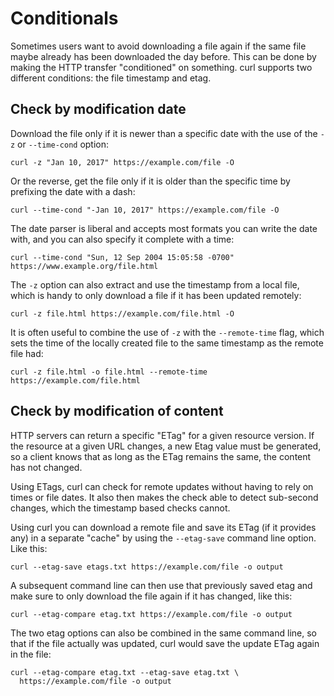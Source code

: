 # Conditionals

Sometimes users want to avoid downloading a file again if the same file maybe
already has been downloaded the day before. This can be done by making the
HTTP transfer "conditioned" on something. curl supports two different
conditions: the file timestamp and etag.

## Check by modification date

Download the file only if it is newer than a specific date with the use of the
`-z` or `--time-cond` option:

    curl -z "Jan 10, 2017" https://example.com/file -O

Or the reverse, get the file only if it is older than the specific time by
prefixing the date with a dash:

    curl --time-cond "-Jan 10, 2017" https://example.com/file -O

The date parser is liberal and accepts most formats you can write the date
with, and you can also specify it complete with a time:

    curl --time-cond "Sun, 12 Sep 2004 15:05:58 -0700" https://www.example.org/file.html

The `-z` option can also extract and use the timestamp from a local file,
which is handy to only download a file if it has been updated remotely:

    curl -z file.html https://example.com/file.html -O

It is often useful to combine the use of `-z` with the `--remote-time` flag,
which sets the time of the locally created file to the same timestamp as the
remote file had:

    curl -z file.html -o file.html --remote-time https://example.com/file.html

## Check by modification of content

HTTP servers can return a specific "ETag" for a given resource version. If the
resource at a given URL changes, a new Etag value must be generated, so a
client knows that as long as the ETag remains the same, the content has not
changed.

Using ETags, curl can check for remote updates without having to rely on times
or file dates. It also then makes the check able to detect sub-second changes,
which the timestamp based checks cannot.

Using curl you can download a remote file and save its ETag (if it provides
any) in a separate "cache" by using the `--etag-save` command line
option. Like this:

    curl --etag-save etags.txt https://example.com/file -o output

A subsequent command line can then use that previously saved etag and make
sure to only download the file again if it has changed, like this:

    curl --etag-compare etag.txt https://example.com/file -o output

The two etag options can also be combined in the same command line, so that if
the file actually was updated, curl would save the update ETag again in the
file:

    curl --etag-compare etag.txt --etag-save etag.txt \
      https://example.com/file -o output
